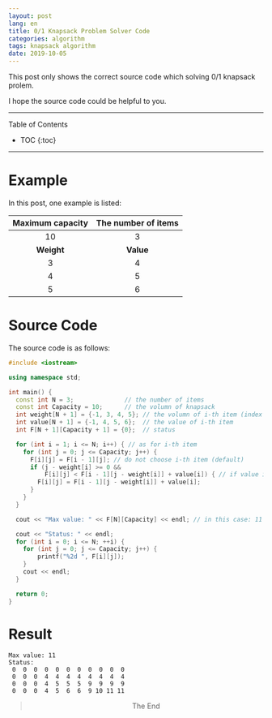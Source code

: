 ```yaml
---
layout: post
lang: en
title: 0/1 Knapsack Problem Solver Code
categories: algorithm
tags: knapsack algorithm
date: 2019-10-05
---
```


<p class="intro"><span class="dropcap">T</span>his post only shows the correct source code which solving 0/1 knapsack prolem.</p>

I hope the source code could be helpful to you.

-----
Table of Contents

* TOC
{:toc}

-----

# Example

In this post, one example is listed:

| Maximum capacity | The number of items |
| :--------------: | :-----------------: |
|        10        |          3          |
|    **Weight**    |      **Value**      |
|        3         |          4          |
|        4         |          5          |
|        5         |          6          |

# Source Code

The source code is as follows:

```c++
#include <iostream>

using namespace std;

int main() {
  const int N = 3;              // the number of items
  const int Capacity = 10;      // the volumn of knapsack
  int weight[N + 1] = {-1, 3, 4, 5}; // the volumn of i-th item (index starting from 1)
  int value[N + 1] = {-1, 4, 5, 6};  // the value of i-th item
  int F[N + 1][Capacity + 1] = {0};  // status

  for (int i = 1; i <= N; i++) { // as for i-th item
    for (int j = 0; j <= Capacity; j++) {
      F[i][j] = F[i - 1][j]; // do not choose i-th item (default)
      if (j - weight[i] >= 0 &&
          F[i][j] < F[i - 1][j - weight[i]] + value[i]) { // if value is higher, then choose i-th item
        F[i][j] = F[i - 1][j - weight[i]] + value[i];
      }
    }
  }

  cout << "Max value: " << F[N][Capacity] << endl; // in this case: 11

  cout << "Status: " << endl;
  for (int i = 0; i <= N; ++i) {
    for (int j = 0; j <= Capacity; j++) {
        printf("%2d ", F[i][j]);
    }
    cout << endl;
  }

  return 0;
}
```



# Result

```shell
Max value: 11
Status:
 0  0  0  0  0  0  0  0  0  0  0
 0  0  0  4  4  4  4  4  4  4  4
 0  0  0  4  5  5  5  9  9  9  9
 0  0  0  4  5  6  6  9 10 11 11
```

<center><blockquote>The End</blockquote></center>